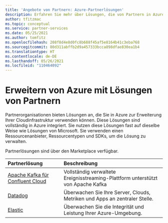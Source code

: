 ```yaml
---
title: 'Angebote von Partnern: Azure-Partnerlösungen'
description: Erfahren Sie mehr über Lösungen, die von Partnern in Azure angeboten werden.
author: tfitzmac
ms.topic: conceptual
ms.service: partner-services
ms.date: 05/25/2021
ms.author: tomfitz
ms.openlocfilehash: 208f8d4e8d0fc8b688f45af5e8164b41c3eba768
ms.sourcegitcommit: 80d311abffb2d9a457333bcca898dfae830ea1b4
ms.translationtype: HT
ms.contentlocale: de-DE
ms.lasthandoff: 05/26/2021
ms.locfileid: "110464092"
---
```

# <a name="extend-azure-with-solutions-from-partners"></a>Erweitern von Azure mit Lösungen von Partnern

Partnerorganisationen bieten Lösungen an, die Sie in Azure zur Erweiterung Ihrer Cloudinfrastruktur verwenden können. Diese Lösungen sind vollständig in Azure integriert. Sie nutzen diese Lösungen fast auf dieselbe Weise wie Lösungen von Microsoft. Sie verwenden einen Ressourcenanbieter, Ressourcentypen und SDKs, um die Lösung zu verwalten.

Partnerlösungen sind über den Marketplace verfügbar.

| Partnerlösung | Beschreibung |
| :--- | :--- |
| [Apache Kafka für Confluent Cloud](./apache-kafka-confluent-cloud/overview.md) | Vollständig verwaltete Ereignisstreaming-Plattform unterstützt von Apache Kafka |
| [Datadog](./datadog/overview.md) | Überwachen Sie Ihre Server, Clouds, Metriken und Apps an zentraler Stelle. |
| [Elastic](./elastic/overview.md) | Überwachen Sie die Integrität und Leistung Ihrer Azure-Umgebung. |

